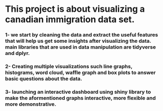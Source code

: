 # This project is about visualizing a canadian immigration data set.
### 1- we start by cleaning the data and extract the useful features that will help us get some insights after visualizing the data. main libraries that are used in data manipulation are tidyverse and dplyr.
### 2- Creating multiple visualizations such line graphs, histograms, word cloud, waffle graph and box plots to answer basic questions about the data.
### 3- launching an interactive dashboard using shiny library to make the aformentioned graphs interactive, more flexible and more demonstrative.
